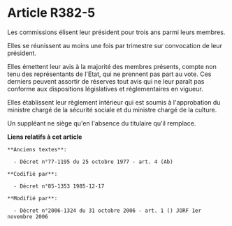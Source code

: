 # Article R382-5

Les commissions élisent leur président pour trois ans parmi leurs membres.

Elles se réunissent au moins une fois par trimestre sur convocation de leur président.

Elles émettent leur avis à la majorité des membres présents, compte non tenu des représentants de l'Etat, qui ne prennent pas
part au vote. Ces derniers peuvent assortir de réserves tout avis qui ne leur paraît pas conforme aux dispositions
législatives et réglementaires en vigueur.

Elles établissent leur règlement intérieur qui est soumis à l'approbation du ministre chargé de la sécurité sociale et du
ministre chargé de la culture.

Un suppléant ne siège qu'en l'absence du titulaire qu'il remplace.

**Liens relatifs à cet article**

	**Anciens textes**:

	  - Décret n°77-1195 du 25 octobre 1977 - art. 4 (Ab)

	**Codifié par**:

	  - Décret n°85-1353 1985-12-17

	**Modifié par**:

	  - Décret n°2006-1324 du 31 octobre 2006 - art. 1 () JORF 1er novembre 2006
